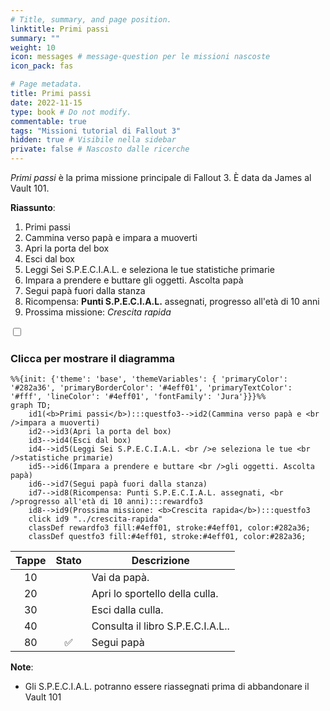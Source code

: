 ```yaml
---
# Title, summary, and page position.
linktitle: Primi passi
summary: ""
weight: 10
icon: messages # message-question per le missioni nascoste
icon_pack: fas

# Page metadata.
title: Primi passi
date: 2022-11-15
type: book # Do not modify.
commentable: true
tags: "Missioni tutorial di Fallout 3"
hidden: true # Visibile nella sidebar
private: false # Nascosto dalle ricerche
---
```


<div class="fo3">

*Primi passi* è la prima missione principale di Fallout 3. È data da James al Vault 101.

**Riassunto**:
1. Primi passi
2. Cammina verso papà e impara a muoverti
3. Apri la porta del box
4. Esci dal box
5. Leggi Sei S.P.E.C.I.A.L. e seleziona le tue statistiche primarie
6. Impara a prendere e buttare gli oggetti. Ascolta papà
7. Segui papà fuori dalla stanza
8. Ricompensa: **Punti S.P.E.C.I.A.L.** assegnati, progresso all'età di 10 anni
9. Prossima missione: *Crescita rapida*

<section class="chart-collapse">
<input type="checkbox" name="collapse2" id="handle2">
<h3 class="handle">
<label for="handle2">Clicca per mostrare il diagramma</label>
</h3>
<div class="content">

```mermaid
%%{init: {'theme': 'base', 'themeVariables': { 'primaryColor': '#282a36', 'primaryBorderColor': '#4eff01', 'primaryTextColor': '#fff', 'lineColor': '#4eff01', 'fontFamily': 'Jura'}}}%%
graph TD;
    id1(<b>Primi passi</b>):::questfo3-->id2(Cammina verso papà e <br />impara a muoverti)
    id2-->id3(Apri la porta del box)
    id3-->id4(Esci dal box)
    id4-->id5(Leggi Sei S.P.E.C.I.A.L. <br />e seleziona le tue <br />statistiche primarie)
    id5-->id6(Impara a prendere e buttare <br />gli oggetti. Ascolta papà)  
    id6-->id7(Segui papà fuori dalla stanza)
    id7-->id8(Ricompensa: Punti S.P.E.C.I.A.L. assegnati, <br />progresso all'età di 10 anni):::rewardfo3
    id8-->id9(Prossima missione: <b>Crescita rapida</b>):::questfo3
    click id9 "../crescita-rapida"
    classDef rewardfo3 fill:#4eff01, stroke:#4eff01, color:#282a36;
    classDef questfo3 fill:#4eff01, stroke:#4eff01, color:#282a36;
```

</div>
</section>

| Tappe |       Stato        | Descrizione                       |
| :---: | :----------------: | --------------------------------- |
|  10   |                    | Vai da papà.                      |
|  20   |                    | Apri lo sportello della culla.    |
|  30   |                    | Esci dalla culla.                 |
|  40   |                    | Consulta il libro S.P.E.C.I.A.L.. |
|  80   | :white_check_mark: | Segui papà                        |

**Note**:
- Gli S.P.E.C.I.A.L. potranno essere riassegnati prima di abbandonare il Vault 101


</div>